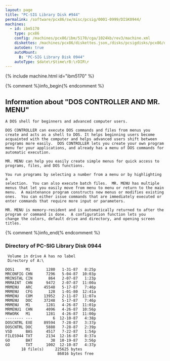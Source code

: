 ```yaml
---
layout: page
title: "PC-SIG Library Disk #944"
permalink: /software/pcx86/sw/misc/pcsig/0001-0999/DISK0944/
machines:
  - id: ibm5170
    type: pcx86
    config: /machines/pcx86/ibm/5170/cga/1024kb/rev3/machine.xml
    diskettes: /machines/pcx86/diskettes.json,/disks/pcsigdisks/pcx86/diskettes.json
    autoGen: true
    autoMount:
      B: "PC-SIG Library Disk 0944"
    autoType: $date\r$time\rB:\rDIR\r
---
```


{% include machine.html id="ibm5170" %}

{% comment %}info_begin{% endcomment %}

## Information about "DOS CONTROLLER AND MR. MENU"

    A DOS shell for beginners and advanced computer users.
    
    DOS CONTROLLER can execute DOS commands and files from menus you
    create and acts as a shell to DOS. It helps beginning users become
    acquainted with the computer and helps advanced users shift between
    programs more easily.  DOS CONTROLLER lets you create your own program
    menu for your applications, and already has a menu of DOS commands for
    automatic execution.
    
    MR. MENU can help you easily create simple menus for quick access to
    programs, files, and DOS functions.
    
    You run programs by selecting a number from a menu or by highlighting a
    selection.  You can also execute batch files.  MR. MENU has multiple
    menus that let you easily move from menu to menu or return to the main
    menu.  A maintenance program constructs new menus or modifies existing
    ones.  You can either issue commands that are immediately executed or
    enter commands that require more input or parameters.
    
    MR. MENU is memory-resident and is automatically returned to after the
    program or command is done.  A configuration function lets you
    change the colors, default drive and directory, and opening screen
    titles.
{% comment %}info_end{% endcomment %}


### Directory of PC-SIG Library Disk 0944

     Volume in drive A has no label
     Directory of A:\

    DOS1     M1       1280   1-31-87   8:25p
    MRCONFIG CHN      7296   5-04-87  10:03p
    MRINSTAL CIN       864   2-07-87   1:23p
    MRMAINT  CHN      9472   2-07-87  11:00a
    MRMENU   ARC     45548   5-17-87   7:46p
    MRMENU   CFG       128   1-01-80  12:41a
    MRMENU   COM     13952   2-11-87  11:07a
    MRMENU   DOC     37248   5-17-87   7:46p
    MRMENU   M1       1281   4-26-87  11:01p
    MRMENU1  CHN      4096   4-26-87  10:56p
    MRWORK   M1       1281   4-26-87  11:00p
    -------- ---         6  12-10-87   4:38p
    DOSCNTRL EXE     89594   7-28-87   3:37p
    DOSCNTRL DOC      5888   7-28-87   2:39p
    VSD      BAS      4517   7-22-87   1:54p
    FILES944 TXT      2134  12-16-87   8:37a
    GO       BAT        38  10-19-87   3:56p
    GO       TXT      1002  12-10-87   4:37p
           18 file(s)     225625 bytes
                           86016 bytes free
